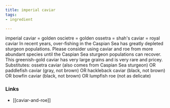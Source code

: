 ```yaml
---
title: imperial caviar
tags:
- ingredient

---
```

imperial caviar = golden oscietre = golden ossetra = shah's caviar = royal caviar In recent years, over-fishing in the Caspian Sea has greatly depleted sturgeon populations. Please consider using caviar and roe from more abundant species until the Caspian Sea sturgeon populations can recover. This greenish-gold caviar has very large grains and is very rare and pricey. Substitutes: ossetra caviar (also comes from Caspian Sea sturgeon) OR paddlefish caviar (gray, not brown) OR hackleback caviar (black, not brown) OR bowfin caviar (black, not brown) OR lumpfish roe (not as delicate)

### Links

* [[caviar-and-roe]]
